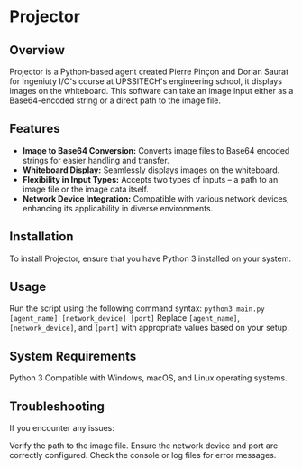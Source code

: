 # Projector

## Overview

Projector is a Python-based agent created Pierre Pinçon and Dorian Saurat for Ingeniuty I/O's course at UPSSITECH's engineering school, it displays images on the whiteboard. This software can take an image input either as a Base64-encoded string or a direct path to the image file.

## Features

- **Image to Base64 Conversion:** Converts image files to Base64 encoded strings for easier handling and transfer.
- **Whiteboard Display:** Seamlessly displays images on the whiteboard.
- **Flexibility in Input Types:** Accepts two types of inputs – a path to an image file or the image data itself.
- **Network Device Integration:** Compatible with various network devices, enhancing its applicability in diverse environments.

## Installation

To install Projector, ensure that you have Python 3 installed on your system.

## Usage

Run the script using the following command syntax:
`python3 main.py [agent_name] [network_device] [port]`
Replace `[agent_name]`, `[network_device]`, and `[port]` with appropriate values based on your setup.

## System Requirements

Python 3
Compatible with Windows, macOS, and Linux operating systems.

## Troubleshooting

If you encounter any issues:

Verify the path to the image file.
Ensure the network device and port are correctly configured.
Check the console or log files for error messages.
